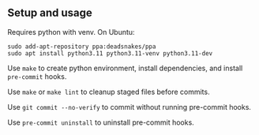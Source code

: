 ## Setup and usage
Requires python with venv. On Ubuntu:
```shell
sudo add-apt-repository ppa:deadsnakes/ppa
sudo apt install python3.11 python3.11-venv python3.11-dev
```

Use `make` to create python environment, install dependencies, and install `pre-commit` hooks.

Use `make` or `make lint` to cleanup staged files before commits.

Use `git commit --no-verify` to commit without running pre-commit hooks.

Use `pre-commit uninstall` to uninstall pre-commit hooks.
